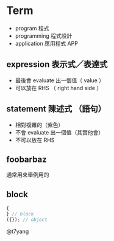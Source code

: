 # Term

- program 程式
- programming 程式設計
- application 應用程式 APP

## expression 表示式／表達式

- 最後會 evaluate 出一個值（ value ）
- 可以放在 RHS （ right hand side ）

## statement 陳述式 （語句）

- 相對複雜的（紫色）
- 不會 evaluate 出一個值（其實他會）
- 不可以放在 RHS

## foobarbaz

通常用來舉例用的

## block

```js
{
} // block
({}); // object
```

@t7yang
